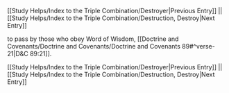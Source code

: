 [[Study Helps/Index to the Triple Combination/Destroyer|Previous Entry]]  ||  [[Study Helps/Index to the Triple Combination/Destruction, Destroy|Next Entry]]

 to pass by those who obey Word of Wisdom, [[Doctrine and Covenants/Doctrine and Covenants/Doctrine and Covenants 89#^verse-21|D&C 89:21]].

[[Study Helps/Index to the Triple Combination/Destroyer|Previous Entry]]  ||  [[Study Helps/Index to the Triple Combination/Destruction, Destroy|Next Entry]]